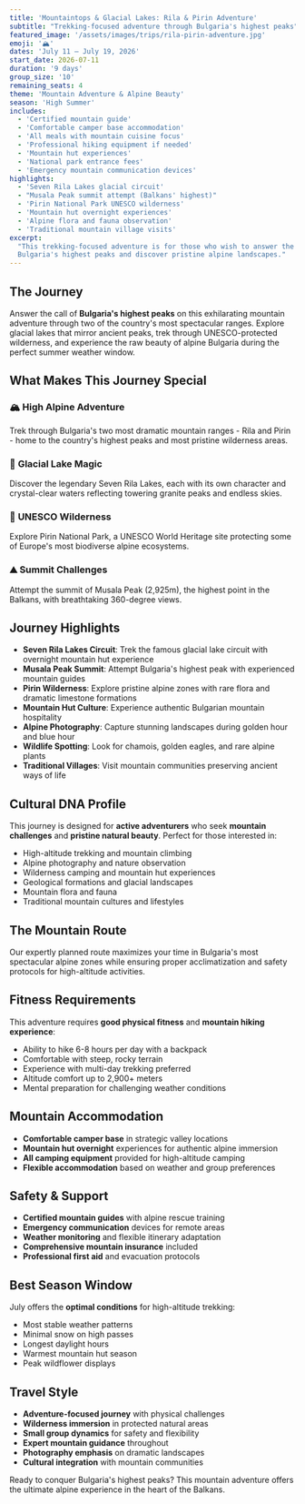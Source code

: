 ```yaml
---
title: 'Mountaintops & Glacial Lakes: Rila & Pirin Adventure'
subtitle: "Trekking-focused adventure through Bulgaria's highest peaks"
featured_image: '/assets/images/trips/rila-pirin-adventure.jpg'
emoji: '🏔️'
dates: 'July 11 – July 19, 2026'
start_date: 2026-07-11
duration: '9 days'
group_size: '10'
remaining_seats: 4
theme: 'Mountain Adventure & Alpine Beauty'
season: 'High Summer'
includes:
  - 'Certified mountain guide'
  - 'Comfortable camper base accommodation'
  - 'All meals with mountain cuisine focus'
  - 'Professional hiking equipment if needed'
  - 'Mountain hut experiences'
  - 'National park entrance fees'
  - 'Emergency mountain communication devices'
highlights:
  - 'Seven Rila Lakes glacial circuit'
  - "Musala Peak summit attempt (Balkans' highest)"
  - 'Pirin National Park UNESCO wilderness'
  - 'Mountain hut overnight experiences'
  - 'Alpine flora and fauna observation'
  - 'Traditional mountain village visits'
excerpt:
  "This trekking-focused adventure is for those who wish to answer the call of
  Bulgaria's highest peaks and discover pristine alpine landscapes."
---
```


## The Journey

Answer the call of **Bulgaria's highest peaks** on this exhilarating mountain
adventure through two of the country's most spectacular ranges. Explore glacial
lakes that mirror ancient peaks, trek through UNESCO-protected wilderness, and
experience the raw beauty of alpine Bulgaria during the perfect summer weather
window.

## What Makes This Journey Special

### 🏔️ **High Alpine Adventure**

Trek through Bulgaria's two most dramatic mountain ranges - Rila and Pirin -
home to the country's highest peaks and most pristine wilderness areas.

### 💎 **Glacial Lake Magic**

Discover the legendary Seven Rila Lakes, each with its own character and
crystal-clear waters reflecting towering granite peaks and endless skies.

### 🌿 **UNESCO Wilderness**

Explore Pirin National Park, a UNESCO World Heritage site protecting some of
Europe's most biodiverse alpine ecosystems.

### ⛰️ **Summit Challenges**

Attempt the summit of Musala Peak (2,925m), the highest point in the Balkans,
with breathtaking 360-degree views.

## Journey Highlights

- **Seven Rila Lakes Circuit**: Trek the famous glacial lake circuit with
  overnight mountain hut experience
- **Musala Peak Summit**: Attempt Bulgaria's highest peak with experienced
  mountain guides
- **Pirin Wilderness**: Explore pristine alpine zones with rare flora and
  dramatic limestone formations
- **Mountain Hut Culture**: Experience authentic Bulgarian mountain hospitality
- **Alpine Photography**: Capture stunning landscapes during golden hour and
  blue hour
- **Wildlife Spotting**: Look for chamois, golden eagles, and rare alpine plants
- **Traditional Villages**: Visit mountain communities preserving ancient ways
  of life

## Cultural DNA Profile

This journey is designed for **active adventurers** who seek **mountain
challenges** and **pristine natural beauty**. Perfect for those interested in:

- High-altitude trekking and mountain climbing
- Alpine photography and nature observation
- Wilderness camping and mountain hut experiences
- Geological formations and glacial landscapes
- Mountain flora and fauna
- Traditional mountain cultures and lifestyles

## The Mountain Route

Our expertly planned route maximizes your time in Bulgaria's most spectacular
alpine zones while ensuring proper acclimatization and safety protocols for
high-altitude activities.

## Fitness Requirements

This adventure requires **good physical fitness** and **mountain hiking
experience**:

- Ability to hike 6-8 hours per day with a backpack
- Comfortable with steep, rocky terrain
- Experience with multi-day trekking preferred
- Altitude comfort up to 2,900+ meters
- Mental preparation for challenging weather conditions

## Mountain Accommodation

- **Comfortable camper base** in strategic valley locations
- **Mountain hut overnight** experiences for authentic alpine immersion
- **All camping equipment** provided for high-altitude camping
- **Flexible accommodation** based on weather and group preferences

## Safety & Support

- **Certified mountain guides** with alpine rescue training
- **Emergency communication** devices for remote areas
- **Weather monitoring** and flexible itinerary adaptation
- **Comprehensive mountain insurance** included
- **Professional first aid** and evacuation protocols

## Best Season Window

July offers the **optimal conditions** for high-altitude trekking:

- Most stable weather patterns
- Minimal snow on high passes
- Longest daylight hours
- Warmest mountain hut season
- Peak wildflower displays

## Travel Style

- **Adventure-focused journey** with physical challenges
- **Wilderness immersion** in protected natural areas
- **Small group dynamics** for safety and flexibility
- **Expert mountain guidance** throughout
- **Photography emphasis** on dramatic landscapes
- **Cultural integration** with mountain communities

Ready to conquer Bulgaria's highest peaks? This mountain adventure offers the
ultimate alpine experience in the heart of the Balkans.
